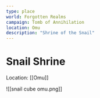 ```yaml
---
type: place
world: Forgotten Realms
campaign: Tomb of Annihilation
location: Omu
description: "Shrine of the Snail"
---
```


# Snail Shrine

Location: [[Omu]]



![[snail cube omu.png]]
